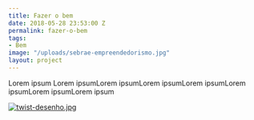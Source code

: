 ```yaml
---
title: Fazer o bem
date: 2018-05-28 23:53:00 Z
permalink: fazer-o-bem
tags:
- Bem
image: "/uploads/sebrae-empreendedorismo.jpg"
layout: project
---
```


Lorem ipsum Lorem ipsumLorem ipsumLorem ipsumLorem ipsumLorem ipsumLorem ipsumLorem ipsum

[![twist-desenho.jpg](/uploads/twist-desenho.jpg)](https://www.youtube.com/watch?v=dtfmNF87jO8)